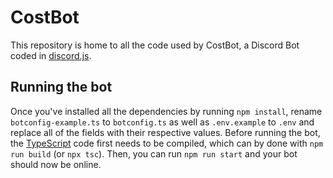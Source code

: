 # CostBot

This repository is home to all the code used by CostBot, a Discord Bot coded in [discord.js](https://github.com/discordjs/discord.js).

## Running the bot
Once you've installed all the dependencies by running `npm install`, rename `botconfig-example.ts` to `botconfig.ts` as well as `.env.example` to `.env` and replace all of the fields with their respective values. Before running the bot, the [TypeScript](https://typescriptlang.org) code first needs to be compiled, which can by done with `npm run build` (or `npx tsc`). Then, you can run `npm run start` and your bot should now be online.

